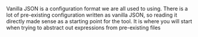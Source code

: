 Vanilla JSON is a configuration format we are all used to using.  There is a lot of pre-existing configuration written as vanilla JSON, so reading it directly made sense as a starting point for the tool.  It is where you will start when trying to abstract out expressions from pre-existing files
